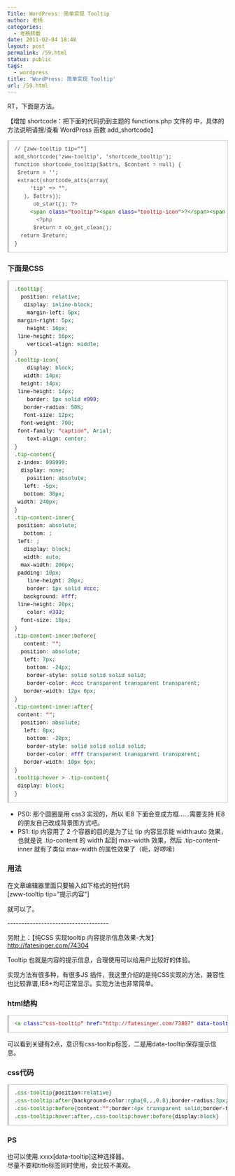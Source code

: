 ```yaml
---
Title: WordPress: 简单实现 Tooltip
author: 老杨
categories:
  - 老杨转载
date: 2011-02-04 18:48
layout: post
permalink: /59.html
status: public
tags:
  - wordpress
title: 'WordPress: 简单实现 Tooltip'
url: /59.html
---
```


RT，下面是方法。

【增加 shortcode：把下面的代码扔到主题的 functions.php 文件的 <?php ?> 中，具体的方法说明请搜/查看 WordPress 函数 add_shortcode】

  


<pre style="margin:15px 0;font:100 12px/18px monaco, andale mono, courier new;padding:10px 12px;border:#ccc 1px solid;border-left-width:4px;background-color:#fefefe;box-shadow:0 0 4px #eee;word-break:break-all;word-wrap:break-word;color:#444">// [zww-tooltip tip=""]<br />add_shortcode('zww-tooltip', 'shortcode_tooltip');<br />function shortcode_tooltip($attrs, $content = null) {<br />	$return = '';<br />	extract(shortcode_atts(array(<br />		'tip' =&gt; "",<br />	), $attrs));<br />		ob_start(); ?&gt;<br />		<span style="color:#170">&lt;span</span> <span style="color:#00c">class</span>=<span style="color:#a11">"tooltip"</span><span style="color:#170">&gt;</span><span style="color:#170">&lt;span</span> <span style="color:#00c">class</span>=<span style="color:#a11">"tooltip-icon"</span><span style="color:#170">&gt;</span>?<span style="color:#170">&lt;/span</span><span style="color:#170">&gt;</span><span style="color:#170">&lt;span</span> <span style="color:#00c">class</span>=<span style="color:#a11">"tip-content"</span><span style="color:#170">&gt;</span><span style="color:#170">&lt;span</span> <span style="color:#00c">class</span>=<span style="color:#a11">"tip-content-inner"</span><span style="color:#170">&gt;</span><span style="color:#555">&lt;?php</span> <span style="color:#708">echo</span> <span style="color:#000-2">$tip</span>; <span style="color:#555">?&gt;</span><span style="color:#170">&lt;/span</span><span style="color:#170">&gt;</span><span style="color:#170">&lt;/span</span><span style="color:#170">&gt;</span><span style="color:#170">&lt;/span</span><span style="color:#170">&gt;</span><br />		<span style="color:#555">&lt;?php</span><br />		<span style="color:#000-2">$return</span> <span style="color:#000">=</span> <span style="color:#@cm-word">ob_get_clean</span>();<br />	<span style="color:#@cm-word">return</span> <span style="color:#000-2">$return</span>;<br />}</pre>

### 下面是CSS

<pre style="margin:15px 0;font:100 12px/18px monaco, andale mono, courier new;padding:10px 12px;border:#ccc 1px solid;border-left-width:4px;background-color:#fefefe;box-shadow:0 0 4px #eee;word-break:break-all;word-wrap:break-word;color:#444">.<span style="color:#170">tooltip</span>{<br />	<span style="color:#000">position</span>: <span style="color:#164">relative</span>;<br />	<span style="color:#000">display</span>: <span style="color:#164">inline-block</span>;<br />	<span style="color:#000">margin-left</span>: <span style="color:#164">5px</span>;<br />	<span style="color:#000">margin-right</span>: <span style="color:#164">5px</span>;<br />	<span style="color:#000">height</span>: <span style="color:#164">16px</span>;<br />	<span style="color:#000">line-height</span>: <span style="color:#164">16px</span>;<br />	<span style="color:#000">vertical-align</span>: <span style="color:#164">middle</span>;<br />}<br />.<span style="color:#170">tooltip-icon</span>{<br />	<span style="color:#000">display</span>: <span style="color:#164">block</span>;<br />	<span style="color:#000">width</span>: <span style="color:#164">14px</span>;<br />	<span style="color:#000">height</span>: <span style="color:#164">14px</span>;<br />	<span style="color:#000">line-height</span>: <span style="color:#164">14px</span>;<br />	<span style="color:#000">border</span>: <span style="color:#164">1px</span> <span style="color:#164">solid</span> <span style="color:#219">#999</span>;<br />	<span style="color:#000">border-radius</span>: <span style="color:#164">50%</span>;<br />	<span style="color:#000">font-size</span>: <span style="color:#164">12px</span>;<br />	<span style="color:#000">font-weight</span>: <span style="color:#164">700</span>;<br />	<span style="color:#000">font-family</span>: <span style="color:#a11">"caption"</span>, <span style="color:#164">Arial</span>;<br />	<span style="color:#000">text-align</span>: <span style="color:#164">center</span>;<br />}<br />.<span style="color:#170">tip-content</span>{<br />	<span style="color:#000">z-index</span>: <span style="color:#164">999999</span>;<br />	<span style="color:#000">display</span>: <span style="color:#164">none</span>;<br />	<span style="color:#000">position</span>: <span style="color:#164">absolute</span>;<br />	<span style="color:#000">left</span>: <span style="color:#164">-5px</span>;<br />	<span style="color:#000">bottom</span>: <span style="color:#164">30px</span>;<br />	<span style="color:#000">width</span>: <span style="color:#164">240px</span>;<br />}<br />.<span style="color:#170">tip-content-inner</span>{<br />	<span style="color:#000">position</span>: <span style="color:#164">absolute</span>;<br />	<span style="color:#000">bottom</span>: <span style="color:#164"></span>;<br />	<span style="color:#000">left</span>: <span style="color:#164"></span>;<br />	<span style="color:#000">display</span>: <span style="color:#164">block</span>;<br />	<span style="color:#000">width</span>: <span style="color:#164">auto</span>;<br />	<span style="color:#000">max-width</span>: <span style="color:#164">200px</span>;<br />	<span style="color:#000">padding</span>: <span style="color:#164">10px</span>;<br />	<span style="color:#000">line-height</span>: <span style="color:#164">20px</span>;<br />	<span style="color:#000">border</span>: <span style="color:#164">1px</span> <span style="color:#164">solid</span> <span style="color:#219">#ccc</span>;<br />	<span style="color:#000">background</span>: <span style="color:#219">#fff</span>;<br />	<span style="color:#000">line-height</span>: <span style="color:#164">20px</span>;<br />	<span style="color:#000">color</span>: <span style="color:#219">#333</span>;<br />	<span style="color:#000">font-size</span>: <span style="color:#164">16px</span>;<br />}<br />.<span style="color:#170">tip-content-inner</span>:<span style="color:#170">before</span>{<br />	<span style="color:#000">content</span>: <span style="color:#a11">""</span>;<br />	<span style="color:#000">position</span>: <span style="color:#164">absolute</span>;<br />	<span style="color:#000">left</span>: <span style="color:#164">7px</span>;<br />	<span style="color:#000">bottom</span>: <span style="color:#164">-24px</span>;<br />	<span style="color:#000">border-style</span>: <span style="color:#164">solid</span> <span style="color:#164">solid</span> <span style="color:#164">solid</span> <span style="color:#164">solid</span>;<br />	<span style="color:#000">border-color</span>: <span style="color:#219">#ccc</span> <span style="color:#164">transparent</span> <span style="color:#164">transparent</span> <span style="color:#164">transparent</span>;<br />	<span style="color:#000">border-width</span>: <span style="color:#164">12px</span> <span style="color:#164">6px</span>;<br />}<br />.<span style="color:#170">tip-content-inner</span>:<span style="color:#170">after</span>{<br />	<span style="color:#000">content</span>: <span style="color:#a11">""</span>;<br />	<span style="color:#000">position</span>: <span style="color:#164">absolute</span>;<br />	<span style="color:#000">left</span>: <span style="color:#164">8px</span>;<br />	<span style="color:#000">bottom</span>: <span style="color:#164">-20px</span>;<br />	<span style="color:#000">border-style</span>: <span style="color:#164">solid</span> <span style="color:#164">solid</span> <span style="color:#164">solid</span> <span style="color:#164">solid</span>;<br />	<span style="color:#000">border-color</span>: <span style="color:#219">#fff</span> <span style="color:#164">transparent</span> <span style="color:#164">transparent</span> <span style="color:#164">transparent</span>;<br />	<span style="color:#000">border-width</span>: <span style="color:#164">10px</span> <span style="color:#164">5px</span>;<br />}<br />.<span style="color:#170">tooltip</span>:<span style="color:#170">hover</span> &gt; .<span style="color:#170">tip-content</span>{<br />	<span style="color:#000">display</span>: <span style="color:#164">block</span>;<br />}</pre>

- PS0: 那个圆圈是用 css3 实现的，所以 IE8 下面会变成方框……需要支持 IE8 的朋友自己改成背景图方式吧。  
- PS1: tip 内容用了 2 个容器的目的是为了让 tip 内容显示能 width:auto 效果，也就是说 .tip-content 的 width 起到 max-width 效果，然后 .tip-content-inner 就有了类似 max-width 的属性效果了（呃，好啰嗦）

### 用法

在文章编辑器里面只要输入如下格式的短代码  
[zww-tooltip tip="提示内容"]

就可以了。

\---\---\---\---\---\---\---\---\---\---\---\---

另附上：【纯CSS 实现tooltip 内容提示信息效果-大发】 http://fatesinger.com/74304

Tooltip 也就是内容的提示信息，合理使用可以给用户比较好的体验。

实现方法有很多种，有很多JS 插件，我这里介绍的是纯CSS实现的方法，兼容性也比较靠谱,IE8+均可正常显示。实现方法也非常简单。

### html结构

<pre style="margin:15px 0;font:100 12px/18px monaco, andale mono, courier new;padding:10px 12px;border:#ccc 1px solid;border-left-width:4px;background-color:#fefefe;box-shadow:0 0 4px #eee;word-break:break-all;word-wrap:break-word;color:#444"><span style="color:#170">&lt;a</span> <span style="color:#00c">class</span>=<span style="color:#a11">"css-tooltip"</span> <span style="color:#00c">href</span>=<span style="color:#a11">"http://fatesinger.com/73887"</span> <span style="color:#00c">data-tooltip</span>=<span style="color:#a11">"137 likes with 3.43k reads"</span><span style="color:#170">&gt;</span>WordPress Theme Pivot<span style="color:#170">&lt;/a</span><span style="color:#170">&gt;</span></pre>

可以看到关键有2点，意识有css-tooltip标签，二是用data-tooltip保存提示信息。

### css代码

<pre style="margin:15px 0;font:100 12px/18px monaco, andale mono, courier new;padding:10px 12px;border:#ccc 1px solid;border-left-width:4px;background-color:#fefefe;box-shadow:0 0 4px #eee;word-break:break-all;word-wrap:break-word;color:#444">.<span style="color:#170">css-tooltip</span>{<span style="color:#000">position</span>:<span style="color:#164">relative</span>}<br />.<span style="color:#170">css-tooltip</span>:<span style="color:#170">after</span>{<span style="color:#000">background-color</span>:<span style="color:#164">rgba</span><span style="color:#164">(0</span>,<span style="color:#164"></span>,<span style="color:#164"></span>,<span style="color:#164">0.8</span><span style="color:#164">)</span>;<span style="color:#000">border-radius</span>:<span style="color:#164">3px</span>;<span style="color:#000">bottom</span>:<span style="color:#164">30px</span>;<span style="color:#000">color</span>:<span style="color:#219">#fff</span>;<span style="color:#000">content</span>:<span style="color:#164">attr</span><span style="color:#164">(data-tooltip</span><span style="color:#164">)</span>;<span style="color:#000">display</span>:<span style="color:#164">none</span>;<span style="color:#000">font-size</span>:<span style="color:#164">12px</span>;<span style="color:#000">left</span>:<span style="color:#164">50%</span>;<span style="color:#000">line-height</span>:<span style="color:#164">1.3</span>;<span style="color:#000">padding</span>:<span style="color:#164">5px</span>;<span style="color:#000">position</span>:<span style="color:#164">absolute</span>;<span style="color:#000">text-align</span>:<span style="color:#164">center</span>;<span style="color:#000">width</span>:<span style="color:#164">160px</span>;<span style="color:#000">margin-left</span>:<span style="color:#164">-85px</span>}<br />.<span style="color:#170">css-tooltip</span>:<span style="color:#170">before</span>{<span style="color:#000">content</span>:<span style="color:#a11">""</span>;<span style="color:#000">border</span>:<span style="color:#164">4px</span> <span style="color:#164">transparent</span> <span style="color:#164">solid</span>;<span style="color:#000">border-top-color</span>:<span style="color:#164">rgba</span><span style="color:#164">(0</span>,<span style="color:#164"></span>,<span style="color:#164"></span>,<span style="color:#164">0.8</span><span style="color:#164">)</span>;<span style="color:#000">position</span>:<span style="color:#164">absolute</span>;<span style="color:#000">bottom</span>:<span style="color:#164">22px</span>;<span style="color:#000">left</span>:<span style="color:#164">50%</span>;<span style="color:#000">display</span>:<span style="color:#164">none</span>;<span style="color:#000">margin-left</span>:<span style="color:#164">-4px</span>}<br />.<span style="color:#170">css-tooltip</span>:<span style="color:#170">hover</span>:<span style="color:#170">after</span>,.<span style="color:#170">css-tooltip</span>:<span style="color:#170">hover</span>:<span style="color:#170">before</span>{<span style="color:#000">display</span>:<span style="color:#164">block</span>}</pre>

### PS

也可以使用.xxxx[data-tooltip]这种选择器。  
尽量不要和title标签同时使用，会比较不美观。